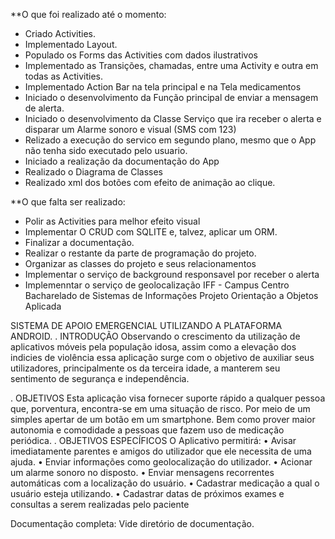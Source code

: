  
**O que foi realizado até o momento:

- Criado Activities.
- Implementado Layout.
- Populado os Forms das Activities com dados ilustrativos
- Implementado as Transições, chamadas, entre uma Activity e outra em todas as Activities.
- Implementado Action Bar na tela principal e na Tela medicamentos
- Iniciado o desenvolvimento da Função principal de enviar a mensagem de alerta.
- Iniciado o desenvolvimento da Classe Serviço que ira receber o alerta e disparar um Alarme sonoro e visual (SMS com 123)
- Relizado a execução do servico em segundo plano, mesmo que o App não tenha sido executado pelo usuario.
- Iniciado a realização da documentação do App
- Realizado o Diagrama de Classes
- Realizado xml dos botões com efeito de animação ao clique.

**O que falta ser realizado:

- Polir as Activities para melhor efeito visual
- Implementar O CRUD com SQLITE e, talvez, aplicar um ORM.
- Finalizar a documentação.
- Realizar o restante da parte de programação do projeto.
- Organizar as classes do projeto e seus relacionamentos
- Implementar o serviço de background responsavel por receber o alerta
- Implemenntar o serviço de geolocalização
IFF - Campus Centro Bacharelado de Sistemas de Informações Projeto Orientação a Objetos Aplicada

SISTEMA DE APOIO EMERGENCIAL UTILIZANDO A PLATAFORMA ANDROID. . INTRODUÇÃO Observando o crescimento da utilização de aplicativos móveis pela população idosa, assim como a elevação dos indicies de violência essa aplicação surge com o objetivo de auxiliar seus utilizadores, principalmente os da terceira idade, a manterem seu sentimento de segurança e independência.

. OBJETIVOS Esta aplicação visa fornecer suporte rápido a qualquer pessoa que, porventura, encontra-se em uma situação de risco. Por meio de um simples apertar de um botão em um smartphone. Bem como prover maior autonomia e comodidade a pessoas que fazem uso de medicação periódica. . OBJETIVOS ESPECÍFICOS O Aplicativo permitirá: • Avisar imediatamente parentes e amigos do utilizador que ele necessita de uma ajuda. • Enviar informações como geolocalização do utilizador. • Acionar um alarme sonoro no disposto. • Enviar mensagens recorrentes automáticas com a localização do usuário. • Cadastrar medicação a qual o usuário esteja utilizando. • Cadastrar datas de próximos exames e consultas a serem realizadas pelo paciente

Documentação completa: Vide diretório de documentação.